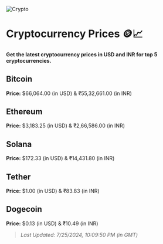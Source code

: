 
![Crypto](https://www.techguide.com.au/wp-content/uploads/2020/11/crypto3.jpeg)

# Cryptocurrency Prices 🪙📈

#### Get the latest cryptocurrency prices in USD and INR for top 5 cryptocurrencies.

## Bitcoin

**Price:** $66,064.00 (in USD) & ₹55,32,661.00 (in INR)

## Ethereum

**Price:** $3,183.25 (in USD) & ₹2,66,586.00 (in INR)

## Solana

**Price:** $172.33 (in USD) & ₹14,431.80 (in INR)

## Tether

**Price:** $1.00 (in USD) & ₹83.83 (in INR)

## Dogecoin

**Price:** $0.13 (in USD) & ₹10.49 (in INR)

> _Last Updated: 7/25/2024, 10:09:50 PM (in GMT)_
